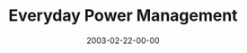 ---
layout: message
category: message
series: "Everyday Enron"
title: "Everyday Power Management"
date: 2003-02-22-00-00
message_id: 241
audio: "http://s3.amazonaws.com/crossroads-media/media/legacy/mp3/02_02-23-93_Everyday_Power-Management.mp3"
audio-duration: "38:44"
explicit: "N"
---